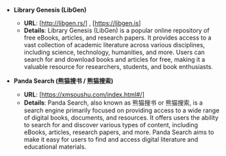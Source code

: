 - **Library Genesis (LibGen)**
  - **URL**: [http://libgen.rs/] , [https://libgen.is]
  - **Details**: Library Genesis (LibGen) is a popular online repository of free eBooks, articles, and research papers. It provides access to a vast collection of academic literature across various disciplines, including science, technology, humanities, and more. Users can search for and download books and articles for free, making it a valuable resource for researchers, students, and book enthusiasts.

- **Panda Search (熊猫搜书 / 熊猫搜索)**
  - **URL**: [https://xmsoushu.com/index.html#/]
  - **Details**: Panda Search, also known as 熊猫搜书 or 熊猫搜索, is a search engine primarily focused on providing access to a wide range of digital books, documents, and resources. It offers users the ability to search for and discover various types of content, including eBooks, articles, research papers, and more. Panda Search aims to make it easy for users to find and access digital literature and educational materials.
